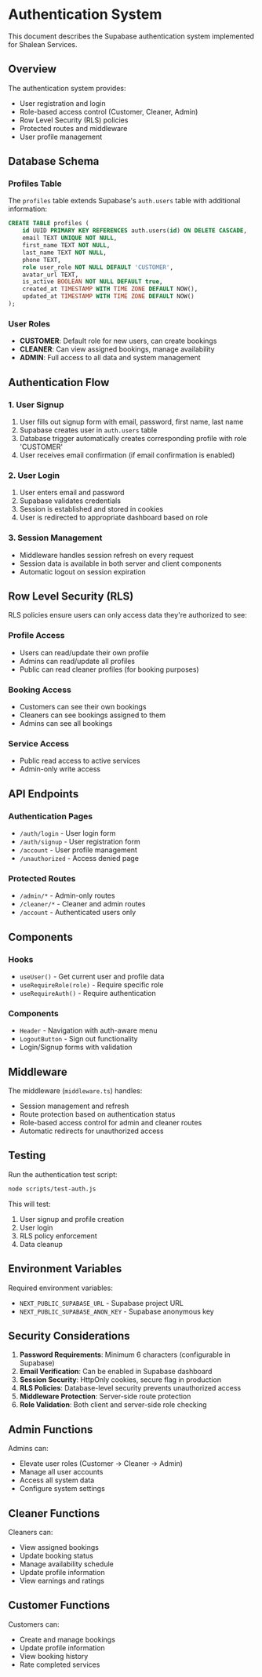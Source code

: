 # Authentication System

This document describes the Supabase authentication system implemented for Shalean Services.

## Overview

The authentication system provides:
- User registration and login
- Role-based access control (Customer, Cleaner, Admin)
- Row Level Security (RLS) policies
- Protected routes and middleware
- User profile management

## Database Schema

### Profiles Table
The `profiles` table extends Supabase's `auth.users` table with additional information:

```sql
CREATE TABLE profiles (
    id UUID PRIMARY KEY REFERENCES auth.users(id) ON DELETE CASCADE,
    email TEXT UNIQUE NOT NULL,
    first_name TEXT NOT NULL,
    last_name TEXT NOT NULL,
    phone TEXT,
    role user_role NOT NULL DEFAULT 'CUSTOMER',
    avatar_url TEXT,
    is_active BOOLEAN NOT NULL DEFAULT true,
    created_at TIMESTAMP WITH TIME ZONE DEFAULT NOW(),
    updated_at TIMESTAMP WITH TIME ZONE DEFAULT NOW()
);
```

### User Roles
- **CUSTOMER**: Default role for new users, can create bookings
- **CLEANER**: Can view assigned bookings, manage availability
- **ADMIN**: Full access to all data and system management

## Authentication Flow

### 1. User Signup
1. User fills out signup form with email, password, first name, last name
2. Supabase creates user in `auth.users` table
3. Database trigger automatically creates corresponding profile with role 'CUSTOMER'
4. User receives email confirmation (if email confirmation is enabled)

### 2. User Login
1. User enters email and password
2. Supabase validates credentials
3. Session is established and stored in cookies
4. User is redirected to appropriate dashboard based on role

### 3. Session Management
- Middleware handles session refresh on every request
- Session data is available in both server and client components
- Automatic logout on session expiration

## Row Level Security (RLS)

RLS policies ensure users can only access data they're authorized to see:

### Profile Access
- Users can read/update their own profile
- Admins can read/update all profiles
- Public can read cleaner profiles (for booking purposes)

### Booking Access
- Customers can see their own bookings
- Cleaners can see bookings assigned to them
- Admins can see all bookings

### Service Access
- Public read access to active services
- Admin-only write access

## API Endpoints

### Authentication Pages
- `/auth/login` - User login form
- `/auth/signup` - User registration form
- `/account` - User profile management
- `/unauthorized` - Access denied page

### Protected Routes
- `/admin/*` - Admin-only routes
- `/cleaner/*` - Cleaner and admin routes
- `/account` - Authenticated users only

## Components

### Hooks
- `useUser()` - Get current user and profile data
- `useRequireRole(role)` - Require specific role
- `useRequireAuth()` - Require authentication

### Components
- `Header` - Navigation with auth-aware menu
- `LogoutButton` - Sign out functionality
- Login/Signup forms with validation

## Middleware

The middleware (`middleware.ts`) handles:
- Session management and refresh
- Route protection based on authentication status
- Role-based access control for admin and cleaner routes
- Automatic redirects for unauthorized access

## Testing

Run the authentication test script:

```bash
node scripts/test-auth.js
```

This will test:
1. User signup and profile creation
2. User login
3. RLS policy enforcement
4. Data cleanup

## Environment Variables

Required environment variables:
- `NEXT_PUBLIC_SUPABASE_URL` - Supabase project URL
- `NEXT_PUBLIC_SUPABASE_ANON_KEY` - Supabase anonymous key

## Security Considerations

1. **Password Requirements**: Minimum 6 characters (configurable in Supabase)
2. **Email Verification**: Can be enabled in Supabase dashboard
3. **Session Security**: HttpOnly cookies, secure flag in production
4. **RLS Policies**: Database-level security prevents unauthorized access
5. **Middleware Protection**: Server-side route protection
6. **Role Validation**: Both client and server-side role checking

## Admin Functions

Admins can:
- Elevate user roles (Customer → Cleaner → Admin)
- Manage all user accounts
- Access all system data
- Configure system settings

## Cleaner Functions

Cleaners can:
- View assigned bookings
- Update booking status
- Manage availability schedule
- Update profile information
- View earnings and ratings

## Customer Functions

Customers can:
- Create and manage bookings
- Update profile information
- View booking history
- Rate completed services

